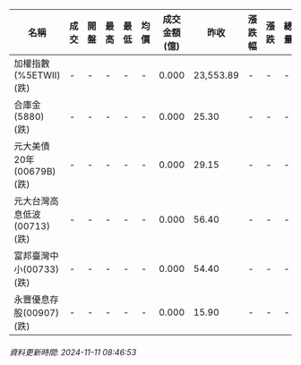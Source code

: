 | 名稱 | 成交 | 開盤 | 最高 | 最低 | 均價 | 成交金額(億) | 昨收 | 漲跌幅 | 漲跌 | 總量 | 昨量 | 振幅 |
| -------- | -------- | -------- | -------- |-------- | -------- | -------- |-------- |-------- |-------- | -------- | -------- |-------- |
|加權指數(%5ETWII) (跌)|-|-|-|-|-|0.000|23,553.89|-|-|-|-|0.00%|
|合庫金(5880) (跌)|-|-|-|-|-|0.000|25.30|-|-|-|-|0.00%|
|元大美債20年(00679B) (跌)|-|-|-|-|-|0.000|29.15|-|-|-|-|0.00%|
|元大台灣高息低波(00713) (跌)|-|-|-|-|-|0.000|56.40|-|-|-|-|0.00%|
|富邦臺灣中小(00733) (跌)|-|-|-|-|-|0.000|54.40|-|-|-|-|0.00%|
|永豐優息存股(00907) (跌)|-|-|-|-|-|0.000|15.90|-|-|-|-|0.00%|
###### 資料更新時間: 2024-11-11 08:46:53